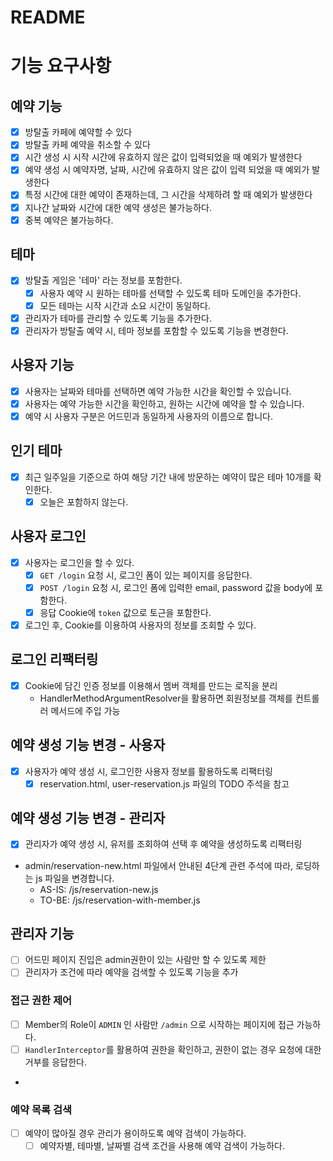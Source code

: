 # README

# 기능 요구사항

## 예약 기능

- [x] 방탈출 카페에 예약할 수 있다
- [x] 방탈출 카페 예약을 취소할 수 있다
- [x] 시간 생성 시 시작 시간에 유효하지 않은 값이 입력되었을 때 예외가 발생한다
- [x] 예약 생성 시 예약자명, 날짜, 시간에 유효하지 않은 값이 입력 되었을 때 예외가 발생한다
- [x] 특정 시간에 대한 예약이 존재하는데, 그 시간을 삭제하려 할 때 예외가 발생한다
- [x] 지나간 날짜와 시간에 대한 예약 생성은 불가능하다.
- [x] 중복 예약은 불가능하다.

## 테마

- [x] 방탈출 게임은 '테마' 라는 정보를 포함한다.
    - [x] 사용자 예약 시 원하는 테마를 선택할 수 있도록 테마 도메인을 추가한다.
    - [x] 모든 테마는 시작 시간과 소요 시간이 동일하다.
- [x] 관리자가 테마를 관리할 수 있도록 기능을 추가한다.
- [x] 관리자가 방탈출 예약 시, 테마 정보를 포함할 수 있도록 기능을 변경한다.

## 사용자 기능

- [x] 사용자는 날짜와 테마를 선택하면 예약 가능한 시간을 확인할 수 있습니다.
- [x] 사용자는 예약 가능한 시간을 확인하고, 원하는 시간에 예약을 할 수 있습니다.
- [x] 예약 시 사용자 구분은 어드민과 동일하게 사용자의 이름으로 합니다.

## 인기 테마

- [x] 최근 일주일을 기준으로 하여 해당 기간 내에 방문하는 예약이 많은 테마 10개를 확인한다.
    - [x] 오늘은 포함하지 않는다.

## 사용자 로그인

- [x] 사용자는 로그인을 할 수 있다.
  - [x] `GET /login` 요청 시, 로그인 폼이 있는 페이지를 응답한다.
  - [x] `POST /login` 요청 시, 로그인 폼에 입력한 email, password 값을 body에 포함한다.
  - [x] 응답 Cookie에 `token` 값으로 토근을 포함한다.
- [x] 로그인 후, Cookie를 이용하여 사용자의 정보를 조회할 수 있다.

## 로그인 리팩터링

- [x] Cookie에 담긴 인증 정보를 이용해서 멤버 객체를 만드는 로직을 분리
  - HandlerMethodArgumentResolver을 활용하면 회원정보를 객체를 컨트롤러 메서드에 주입 가능

## 예약 생성 기능 변경 - 사용자

- [x] 사용자가 예약 생성 시, 로그인한 사용자 정보를 활용하도록 리팩터링
  - [x] reservation.html, user-reservation.js 파일의 TODO 주석을 참고

## 예약 생성 기능 변경 - 관리자

- [x] 관리자가 예약 생성 시, 유저를 조회하여 선택 후 예약을 생성하도록 리팩터링
- admin/reservation-new.html 파일에서 안내된 4단계 관련 주석에 따라, 로딩하는 js 파일을 변경합니다.
  - AS-IS: /js/reservation-new.js
  - TO-BE: /js/reservation-with-member.js

## 관리자 기능

- [ ] 어드민 페이지 진입은 admin권한이 있는 사람만 할 수 있도록 제한
- [ ] 관리자가 조건에 따라 예약을 검색할 수 있도록 기능을 추가

### 접근 권한 제어

- [ ] Member의 Role이 `ADMIN` 인 사람만 `/admin` 으로 시작하는 페이지에 접근 가능하다.
- [ ] `HandlerInterceptor`를 활용하여 권한을 확인하고, 권한이 없는 경우 요청에 대한 거부를 응답한다.
- 
### 예약 목록 검색

- [ ] 예약이 많아질 경우 관리가 용이하도록 예약 검색이 가능하다.
  - [ ] 예약자별, 테마별, 날짜별 검색 조건을 사용해 예약 검색이 가능하다.
